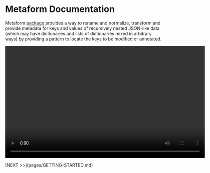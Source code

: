# Metaform Documentation

Metaform [package](https://github.com/wefindx/metaform) provides a way to rename and normalize, transform and provide metadata for keys and values of recursively nested JSON-like data (which may have dictionaries and lists of dictionaries mixed in arbitrary ways) by providing a pattern to locate the keys to be modified or annotated.
<center><video width="640" height="360" controls>
  <source src="https://wiki.mindey.com/shared/shots/f0b2243826f14d118a0956d5b-why-and-how-metaform.mp4" type="video/mp4">
</video></center>
<p></p>
[NEXT >>](pages/GETTING-STARTED.md)
